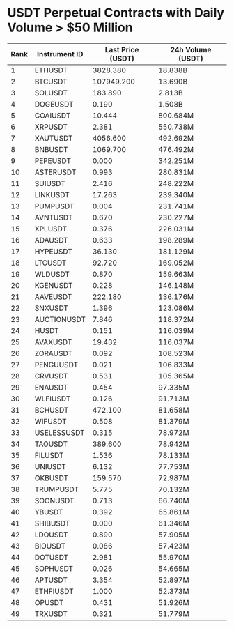 # USDT Perpetual Contracts with Daily Volume > $50 Million

| Rank | Instrument ID | Last Price (USDT) | 24h Volume (USDT) |
|------|---------------|-------------------|-------------------|
| 1 | ETHUSDT | 3828.380 | 18.838B |
| 2 | BTCUSDT | 107949.200 | 13.690B |
| 3 | SOLUSDT | 183.890 | 2.813B |
| 4 | DOGEUSDT | 0.190 | 1.508B |
| 5 | COAIUSDT | 10.444 | 800.684M |
| 6 | XRPUSDT | 2.381 | 550.738M |
| 7 | XAUTUSDT | 4056.600 | 492.692M |
| 8 | BNBUSDT | 1069.700 | 476.492M |
| 9 | PEPEUSDT | 0.000 | 342.251M |
| 10 | ASTERUSDT | 0.993 | 280.831M |
| 11 | SUIUSDT | 2.416 | 248.222M |
| 12 | LINKUSDT | 17.263 | 239.340M |
| 13 | PUMPUSDT | 0.004 | 231.741M |
| 14 | AVNTUSDT | 0.670 | 230.227M |
| 15 | XPLUSDT | 0.376 | 226.031M |
| 16 | ADAUSDT | 0.633 | 198.289M |
| 17 | HYPEUSDT | 36.130 | 181.129M |
| 18 | LTCUSDT | 92.720 | 169.052M |
| 19 | WLDUSDT | 0.870 | 159.663M |
| 20 | KGENUSDT | 0.228 | 146.148M |
| 21 | AAVEUSDT | 222.180 | 136.176M |
| 22 | SNXUSDT | 1.396 | 123.086M |
| 23 | AUCTIONUSDT | 7.846 | 118.372M |
| 24 | HUSDT | 0.151 | 116.039M |
| 25 | AVAXUSDT | 19.432 | 116.037M |
| 26 | ZORAUSDT | 0.092 | 108.523M |
| 27 | PENGUUSDT | 0.021 | 106.833M |
| 28 | CRVUSDT | 0.531 | 105.365M |
| 29 | ENAUSDT | 0.454 | 97.335M |
| 30 | WLFIUSDT | 0.126 | 91.713M |
| 31 | BCHUSDT | 472.100 | 81.658M |
| 32 | WIFUSDT | 0.508 | 81.379M |
| 33 | USELESSUSDT | 0.315 | 78.972M |
| 34 | TAOUSDT | 389.600 | 78.942M |
| 35 | FILUSDT | 1.536 | 78.133M |
| 36 | UNIUSDT | 6.132 | 77.753M |
| 37 | OKBUSDT | 159.570 | 72.987M |
| 38 | TRUMPUSDT | 5.775 | 70.132M |
| 39 | SOONUSDT | 0.713 | 66.740M |
| 40 | YBUSDT | 0.392 | 65.861M |
| 41 | SHIBUSDT | 0.000 | 61.346M |
| 42 | LDOUSDT | 0.890 | 57.905M |
| 43 | BIOUSDT | 0.086 | 57.423M |
| 44 | DOTUSDT | 2.981 | 55.970M |
| 45 | SOPHUSDT | 0.026 | 54.665M |
| 46 | APTUSDT | 3.354 | 52.897M |
| 47 | ETHFIUSDT | 1.000 | 52.373M |
| 48 | OPUSDT | 0.431 | 51.926M |
| 49 | TRXUSDT | 0.321 | 51.779M |
